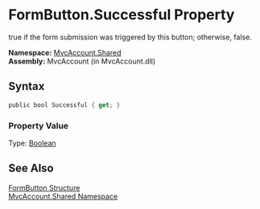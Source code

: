 FormButton.Successful Property
==============================
true if the form submission was triggered by this button; otherwise, false.

**Namespace:** [MvcAccount.Shared][1]  
**Assembly:** MvcAccount (in MvcAccount.dll)

Syntax
------

```csharp
public bool Successful { get; }
```

### Property Value
Type: [Boolean][2]

See Also
--------
[FormButton Structure][3]  
[MvcAccount.Shared Namespace][1]  

[1]: ../README.md
[2]: http://msdn.microsoft.com/en-us/library/a28wyd50
[3]: README.md